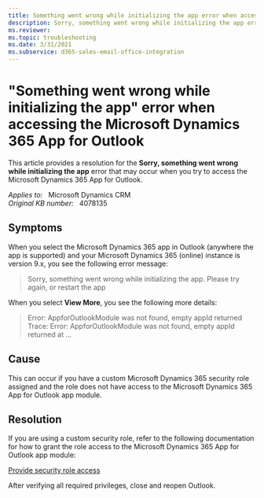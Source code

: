 ```yaml
---
title: Something went wrong while initializing the app error when accessing Dynamics 365 App for Outlook
description: Sorry, something went wrong while initializing the app error occurs when accessing the Microsoft Dynamics 365 App for Outlook.
ms.reviewer: 
ms.topic: troubleshooting
ms.date: 3/31/2021
ms.subservice: d365-sales-email-office-integration
---
```

# "Something went wrong while initializing the app" error when accessing the Microsoft Dynamics 365 App for Outlook

This article provides a resolution for the **Sorry, something went wrong while initializing the app** error that may occur when you try to access the Microsoft Dynamics 365 App for Outlook.

_Applies to:_ &nbsp; Microsoft Dynamics CRM  
_Original KB number:_ &nbsp; 4078135

## Symptoms

When you select the Microsoft Dynamics 365 app in Outlook (anywhere the app is supported) and your Microsoft Dynamics 365 (online) instance is version 9.x, you see the following error message:

> Sorry, something went wrong while initializing the app. Please try again, or restart the app

When you select **View More**, you see the following more details:

> Error: AppforOutlookModule was not found, empty appId returned Trace: Error: AppforOutlookModule was not found, empty appId returned at ...

## Cause

This can occur if you have a custom Microsoft Dynamics 365 security role assigned and the role does not have access to the Microsoft Dynamics 365 App for Outlook app module.

## Resolution

If you are using a custom security role, refer to the following documentation for how to grant the role access to the Microsoft Dynamics 365 App for Outlook app module:  

[Provide security role access](/dynamics365/customer-engagement/outlook-app/deploy-dynamics-365-app-for-outlook#provide-security-role-access)

After verifying all required privileges, close and reopen Outlook.

